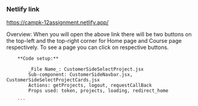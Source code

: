 ### Netlify link ###

https://campk-12assignment.netlify.app/

Overview: 
        When you will open the above link there will be two buttons on the top-left and the top-right corner for Home page and Course page respectively. To see a page you can click on respective buttons.


        **Code setup:**
```
        _File Name_: CustomerSideSelectProject.jsx
        Sub-component: CustomerSideNavbar.jsx, CustomerSideSelectProjectCards.jsx
        Actions: getProjects, logout, requestCallBack
        Props used: token, projects, loading, redirect_home

    ```